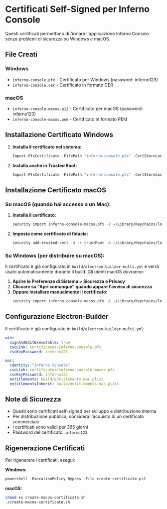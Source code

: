 # Certificati Self-Signed per Inferno Console

Questi certificati permettono di firmare l'applicazione Inferno Console senza problemi di sicurezza su Windows e macOS.

## File Creati

### Windows
- `inferno-console.pfx` - Certificato per Windows (password: inferno123)
- `inferno-console.cer` - Certificato in formato CER

### macOS
- `inferno-console-macos.p12` - Certificato per macOS (password: inferno123)
- `inferno-console-macos.pem` - Certificato in formato PEM

## Installazione Certificato Windows

1. **Installa il certificato nel sistema:**
   ```powershell
   Import-PfxCertificate -FilePath "inferno-console.pfx" -CertStoreLocation "Cert:\LocalMachine\TrustedPublisher" -Password (ConvertTo-SecureString -String "inferno123" -Force -AsPlainText)
   ```

2. **Installa anche in Trusted Root:**
   ```powershell
   Import-PfxCertificate -FilePath "inferno-console.pfx" -CertStoreLocation "Cert:\LocalMachine\Root" -Password (ConvertTo-SecureString -String "inferno123" -Force -AsPlainText)
   ```

## Installazione Certificato macOS

### Su macOS (quando hai accesso a un Mac):

1. **Installa il certificato:**
   ```bash
   security import inferno-console-macos.pfx -k ~/Library/Keychains/login.keychain -P inferno123
   ```

2. **Imposta come certificato di fiducia:**
   ```bash
   security add-trusted-cert -d -r trustRoot -k ~/Library/Keychains/login.keychain inferno-console-macos.cer
   ```

### Su Windows (per distribuire su macOS):

Il certificato è già configurato in `build/electron-builder-multi.yml` e verrà usato automaticamente durante il build. Gli utenti macOS dovranno:

1. **Aprire le Preferenze di Sistema > Sicurezza e Privacy**
2. **Cliccare su "Apri comunque" quando appare l'avviso di sicurezza**
3. **Oppure installare manualmente il certificato:**
   ```bash
   security import inferno-console-macos.pfx -k ~/Library/Keychains/login.keychain -P inferno123
   ```

## Configurazione Electron-Builder

Il certificato è già configurato in `build/electron-builder-multi.yml`:

```yaml
win:
  signAndEditExecutable: true
  cscLink: certificates/inferno-console.pfx
  cscKeyPassword: inferno123

mac:
  identity: "Inferno Console"
  cscLink: certificates/inferno-console-macos.pfx
  cscKeyPassword: inferno123
  entitlements: build/entitlements.mac.plist
  entitlementsInherit: build/entitlements.mac.plist
```

## Note di Sicurezza

- Questi sono certificati self-signed per sviluppo e distribuzione interna
- Per distribuzione pubblica, considera l'acquisto di un certificato commerciale
- I certificati sono validi per 365 giorni
- Password del certificato: `inferno123`

## Rigenerazione Certificati

Per rigenerare i certificati, esegui:

**Windows:**
```powershell
powershell -ExecutionPolicy Bypass -File create-certificate.ps1
```

**macOS:**
```bash
chmod +x create-macos-certificate.sh
./create-macos-certificate.sh
```
